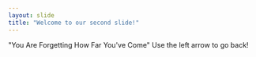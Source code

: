 ```yaml
---
layout: slide
title: "Welcome to our second slide!"
---
```

"You Are Forgetting How Far You've Come"
Use the left arrow to go back!
